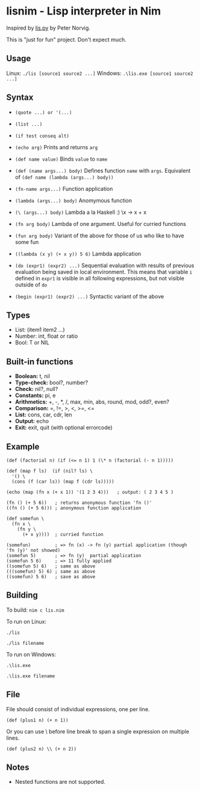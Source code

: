 lisnim - Lisp interpreter in Nim
================================

Inspired by [lis.py](http://norvig.com/lispy.html) by Peter Norvig.

This is "just for fun" project. Don't expect much.

Usage
-----

Linux: `./lis [source1 source2 ...]`
Windows: `.\lis.exe [source1 source2 ...]`

Syntax
------

* `(quote ...) or '(...)`
* `(list ...)`
* `(if test conseq alt)`
* `(echo arg)` Prints and returns `arg`

* `(def name value)` Binds `value` to `name`
* `(def (name args...) body)` Defines function `name` with `args`. Equivalent of `(def name (lambda (args...) body))`
* `(fn-name args...)` Function application

* `(lambda (args...) body)` Anomymous function
* `(\ (args...) body)` Lambda a la Haskell :) \x -> x + x
* `(fn arg body)` Lambda of one argument. Useful for curried functions
* `(fun arg body)` Variant of the above for those of us who like to have some fun
* `((lambda (x y) (+ x y)) 5 6)` Lambda application

* `(do (expr1) (expr2) ...)` Sequential evaluation with results of previous evaluation being saved in local environment. This means that variable `i` defined in `expr1` is visible in all following expressions, but not visible outside of `do`
* `(begin (expr1) (expr2) ...)` Syntactic variant of the above

Types
-----

* List: (item1 item2 ...)
* Number: int, float or ratio
* Bool: T or NIL

Built-in functions
------------------

* **Boolean:** t, nil
* **Type-check:** bool?, number?
* **Check:** nil?, null?
* **Constants:** pi, e
* **Arithmetics:** +, -, \*, /, max, min, abs, round, mod, odd?, even?
* **Comparison:** =, !=, >, <, >=, <=
* **List:** cons, car, cdr, len
* **Output:** echo
* **Exit:** exit, quit (with optional errorcode)

Example
-------

```
(def (factorial n) (if (<= n 1) 1 (\* n (factorial (- n 1)))))

(def (map f ls)  (if (nil? ls) \
  '() \
  (cons (f (car ls)) (map f (cdr ls)))))

(echo (map (fn x (+ x 1)) '(1 2 3 4)))   ; output: ( 2 3 4 5 )

(fn () (+ 5 6))   ; returns anonymous function 'fn ()'
((fn () (+ 5 6))) ; anonymous function application

(def somefun \
  (fn x \
    (fn y \
      (+ x y))))  ; curried function

(somefun)         ; => fn (x) -> fn (y) partial application (though 'fn (y)' not showed)
(somefun 5)       ; => fn (y)  partial application
(somefun 5 6)     ; => 11 fully applied
((somefun 5) 6)   ; same as above
(((somefun) 5) 6) ; same as above
((somefun) 5 6)   ; save as above
```

Building
--------

To build:
`nim c lis.nim`

To run on Linux:

`./lis`

`./lis filename`

To run on Windows:

`.\lis.exe`

`.\lis.exe filename`

File
----

File should consist of individual expressions, one per line.

`(def (plus1 n) (+ n 1))`

Or you can use \\ before line break to span a single expression on multiple lines.

`(def (plus2 n) \\
  (+ n 2))`

Notes
-----

* Nested functions are not supported.
